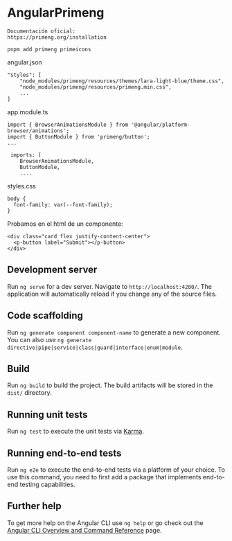 # AngularPrimeng

```
Documentación oficial:
https://primeng.org/installation
```

```
pnpm add primeng primeicons
```

angular.json
```
"styles": [
    "node_modules/primeng/resources/themes/lara-light-blue/theme.css",
    "node_modules/primeng/resources/primeng.min.css",
    ...
]
```


app.module.ts
```
import { BrowserAnimationsModule } from '@angular/platform-browser/animations';
import { ButtonModule } from 'primeng/button';
...

 imports: [
    BrowserAnimationsModule,
    ButtonModule,
    ....
```


styles.css
```
body {
  font-family: var(--font-family);
}
```

Probamos en el html de un componente:
```
<div class="card flex justify-content-center">
  <p-button label="Submit"></p-button>
</div>
```



## Development server

Run `ng serve` for a dev server. Navigate to `http://localhost:4200/`. The application will automatically reload if you change any of the source files.

## Code scaffolding

Run `ng generate component component-name` to generate a new component. You can also use `ng generate directive|pipe|service|class|guard|interface|enum|module`.

## Build

Run `ng build` to build the project. The build artifacts will be stored in the `dist/` directory.

## Running unit tests

Run `ng test` to execute the unit tests via [Karma](https://karma-runner.github.io).

## Running end-to-end tests

Run `ng e2e` to execute the end-to-end tests via a platform of your choice. To use this command, you need to first add a package that implements end-to-end testing capabilities.

## Further help

To get more help on the Angular CLI use `ng help` or go check out the [Angular CLI Overview and Command Reference](https://angular.io/cli) page.
